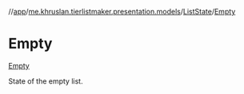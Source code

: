 //[app](../../../../index.md)/[me.khruslan.tierlistmaker.presentation.models](../../index.md)/[ListState](../index.md)/[Empty](index.md)

# Empty

[Empty](index.md)

State of the empty list.
